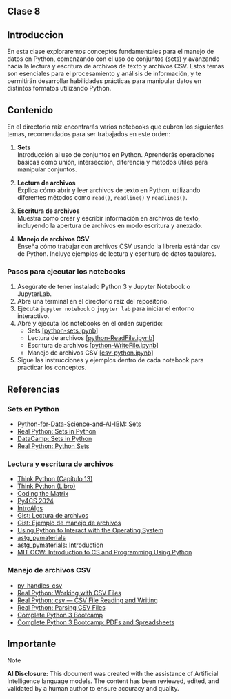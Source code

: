 ## Clase 8

## Introduccion

En esta clase exploraremos conceptos fundamentales para el manejo de datos en Python, comenzando con el uso de conjuntos (sets) y avanzando hacia la lectura y escritura de archivos de texto y archivos CSV. Estos temas son esenciales para el procesamiento y análisis de información, y te permitirán desarrollar habilidades prácticas para manipular datos en distintos formatos utilizando Python.

## Contenido

En el directorio raíz encontrarás varios notebooks que cubren los siguientes temas, recomendados para ser trabajados en este orden:

1. **Sets**  
    Introducción al uso de conjuntos en Python. Aprenderás operaciones básicas como unión, intersección, diferencia y métodos útiles para manipular conjuntos.

2. **Lectura de archivos**  
    Explica cómo abrir y leer archivos de texto en Python, utilizando diferentes métodos como `read()`, `readline()` y `readlines()`.

3. **Escritura de archivos**  
    Muestra cómo crear y escribir información en archivos de texto, incluyendo la apertura de archivos en modo escritura y anexado.

4. **Manejo de archivos CSV**  
    Enseña cómo trabajar con archivos CSV usando la librería estándar `csv` de Python. Incluye ejemplos de lectura y escritura de datos tabulares.

### Pasos para ejecutar los notebooks

1. Asegúrate de tener instalado Python 3 y Jupyter Notebook o JupyterLab.
2. Abre una terminal en el directorio raíz del repositorio.
3. Ejecuta `jupyter notebook` o `jupyter lab` para iniciar el entorno interactivo.
4. Abre y ejecuta los notebooks en el orden sugerido:  
    - Sets [[python-sets.ipynb]](python-sets.ipynb)  
    - Lectura de archivos [[python-ReadFile.ipynb]](python-ReadFile.ipynb) 
    - Escritura de archivos [[python-WriteFile.ipynb]](python-WriteFile.ipynb) 
    - Manejo de archivos CSV [[csv-python.ipynb]](csv-python.ipynb)
5. Sigue las instrucciones y ejemplos dentro de cada notebook para practicar los conceptos.

## Referencias

### Sets en Python

- [Python-for-Data-Science-and-AI-IBM: Sets](https://github.com/sambhipiyuushh/Python-for-Data-Science-and-AI-IBM/blob/master/Week%202/Lab/Sets/PY0101EN-2-4-Sets.ipynb)
- [Real Python: Sets in Python](https://realpython.com/courses/sets-python/)
- [DataCamp: Sets in Python](https://www.datacamp.com/tutorial/sets-in-python)
- [Real Python: Python Sets](https://realpython.com/python-sets/)

### Lectura y escritura de archivos

- [Think Python (Capítulo 13)](https://github.com/AllenDowney/ThinkPython/blob/v3/chapters/chap13.ipynb)
- [Think Python (Libro)](https://allendowney.github.io/ThinkPython/)
- [Coding the Matrix](https://codingthematrix.com/)
- [Py4CS 2024](https://www.desy.de/~fangohr/teaching/py4cs2024/)
- [IntroAlgs](https://rramosp.github.io/introalgs.v1/intro.html)
- [Gist: Lectura de archivos](https://gist.github.com/stefanschmidt/08be33d8bb98a1e34c660bf7baec2e4c)
- [Gist: Ejemplo de manejo de archivos](https://gist.github.com/binoternary/2f2ad4f82a112e51759958ef32433fd5)
- [Using Python to Interact with the Operating System](https://github.com/yask4d/Using-Python-to-Interact-with-the-Operating-System)
- [astg_pymaterials](https://github.com/astg606/astg_pymaterials)
- [astg_pymaterials: Introduction](https://github.com/astg606/astg_pymaterials/tree/main/introduction)
- [MIT OCW: Introduction to CS and Programming Using Python](https://ocw.mit.edu/courses/6-100l-introduction-to-cs-and-programming-using-python-fall-2022/resources/lecture-videos/)

### Manejo de archivos CSV

- [py_handles_csv](https://github.com/Alexmhack/py_handles_csv)
- [Real Python: Working with CSV Files](https://realpython.com/python-csv/)
- [Real Python: csv — CSV File Reading and Writing](https://realpython.com/ref/stdlib/csv/)
- [Real Python: Parsing CSV Files](https://realpython.com/python-interview-problem-parsing-csv-files/)
- [Complete Python 3 Bootcamp](https://github.com/Pierian-Data/Complete-Python-3-Bootcamp/)
- [Complete Python 3 Bootcamp: PDFs and Spreadsheets](https://github.com/Pierian-Data/Complete-Python-3-Bootcamp/tree/master/15-PDFs-and-Spreadsheets)

## Importante

> [!Note]
> **AI Disclosure:** This document was created with the assistance of Artificial Intelligence language models. The content has been reviewed, edited, and validated by a human author to ensure accuracy and quality.